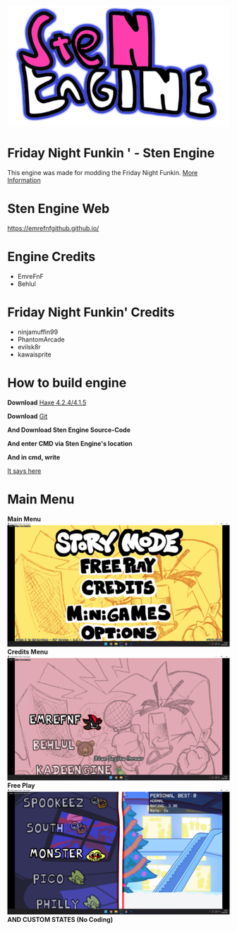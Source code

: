 ![Sten Engine Logo](/art/StenEngineTHENEWLogoBuildPS.png)
# Friday Night Funkin ' - Sten Engine
This engine was made for modding the Friday Night Funkin. [More Information](https://gamebanana.com/mods/375364)
# Sten Engine Web
https://emrefnfgithub.github.io/
# Engine Credits
- EmreFnF
- Behlul
# Friday Night Funkin' Credits
- ninjamuffin99
- PhantomArcade
- evilsk8r
- kawaisprite
# How to build engine
**Download** [Haxe 4.2.4/4.1.5](https://haxe.org/download/version/4.2.4/)

**Download** [Git](https://git-scm.com/)

**And Download Sten Engine Source-Code**

**And enter CMD via Sten Engine's location**

**And in cmd, write**

[It says here](https://emrefnfgithub.github.io/htmlassets/building.html)

# Main Menu
**Main Menu**
![](/art/mainstenengine.png)
**Credits Menu**
![](/art/creditsstenengine.png)
**Free Play**
![](/art/freeplay.png)
**AND CUSTOM STATES (No Coding)**
